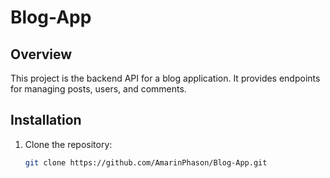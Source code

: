 # Blog-App

## Overview

This project is the backend API for a blog application. It provides endpoints for managing posts, users, and comments.

## Installation

1. Clone the repository:
   ```sh
   git clone https://github.com/AmarinPhason/Blog-App.git
   ```
